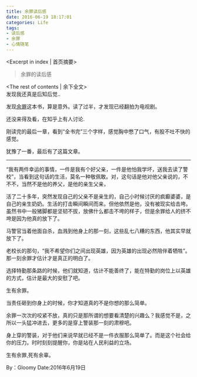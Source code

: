 ```yaml
---
title: 余罪读后感
date: 2016-06-19 18:17:01
categories: Life
tags:
- 读后感
- 余罪
- 心情随笔
---
```

<Excerpt in index | 首页摘要> 
>余罪的读后感

<!-- more -->
<The rest of contents | 余下全文>  
发现我还真是后知后觉..  
  
发现[余罪](https://book.douban.com/subject/26613724/)这本书，算是意外。读了过半，才发现已经翻拍为电视剧。  
  
还没来得及看，在知乎上有人讨论.  
  
刚读完的最后一章，看到“全书完”三个字样，感觉胸中憋了口气，有股不吐不快的感觉。  
  
犹豫了一番，最后有了这篇文章。  
  
<hr/>
“我有两件幸运的事情，一件是我有个好父亲，一件是他怕我学坏，送我去读了警校”，当看到这句话的生活，莫名一种敬佩敢。对，这句话是他对他父亲说的，不不不，当然不是他的养父，是他的亲生父亲，  
  
活了二十多年，突然发现自己的父亲不是亲生的，自己小时候讨厌的疯癫婆婆，是自己的亲生奶奶。生活的打击瞬间瞬间而来。但他依然是他，没有被现实给击垮。虽然书中一般猪脚都是坚韧不拔，放佛什么都击不垮的样子，但是余罪给人的挤不垮是因为他真的放下了。  
  
马警官当着他面自杀，血溅到他身上的那一刻，这些乱七八糟的东西，他其实早就放下了。  
  
老校长的那句，“我不希望你们之间出现英雄，因为英雄的出现必然陪伴着牺牲”。那一刻余罪才估计才是真正的明白了。  
  
选择特勤那条路的时候，他们就知道，估计不能善终了，能在特勤的岗位上以英雄的方式，估计是最大的安慰了吧。  
  
生有余罪。  
  
当责任砸到你身上的时候，你才知道真的不是你想的那么简单。  
  
余罪一次次的咬紧不放，真的只是那所谓的想要看清楚的兴趣么？我感觉不是，之所以一头猛冲进去，更多的是穿上警装那一刻的肃穆吧。  
  
身上穿的警装，对于他们来说早就已经不是一件衣服那么简单了。而是这个社会给你的压力。时时刻刻提醒你，你是站在人民利益的立场。  
  
生有余罪,死有余辜。  
  
  
By：Gloomy
Date:2016年6月19日